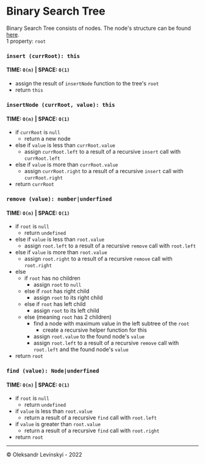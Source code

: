 # Binary Search Tree
Binary Search Tree consists of nodes. The node's structure can be found [here](Node.js).\
1 property: `root`

### `insert (currRoot): this`
#### TIME: `O(n)` | SPACE: `O(1)`
* assign the result of `insertNode` function to the tree's `root`
* return `this`

### `insertNode (currRoot, value): this`
#### TIME: `O(n)` | SPACE: `O(1)`
* if `currRoot` is `null`
    * return a new node
* else if `value` is less than `currRoot.value`
    * assign `currRoot.left` to a result of a recursive `insert` call with `currRoot.left`
* else if `value` is more than `currRoot.value`
    * assign `currRoot.right` to a result of a recursive `insert` call with `currRoot.right`
* return `currRoot`

### `remove (value): number|underfined`
#### TIME: `O(n)` | SPACE: `O(1)`
* if `root` is `null`
    * return `undefined`
* else if `value` is less than `root.value`
    * assign `root.left` to a result of a recursive `remove` call with `root.left`
* else if `value` is more than `root.value`
    * assign `root.right` to a result of a recursive `remove` call with `root.right`
* else
    * if `root` has no children
        * assign `root` to `null`
    * else if `root` has right child
        * assign `root` to its right child
    * else if `root` has left child
      * assign `root` to its left child
    * else (meaning `root` has 2 children)
      * find a node with maximum value in the left subtree of the `root`
        * create a recursive helper function for this
      * assign `root.value` to the found node's `value`
      * assign `root.left` to a result of a recursive `remove` call with `root.left` and the found node's `value`
* return `root`

### `find (value): Node|underfined`
#### TIME: `O(n)` | SPACE: `O(1)`
* if `root` is `null`
    * return `undefined`
* if `value` is less than `root.value`
    * return a result of a recursive `find` call with `root.left`
* if `value` is greater than `root.value`
    * return a result of a recursive `find` call with `root.right`
* return `root`

---

&copy; Oleksandr Levinskyi - 2022
